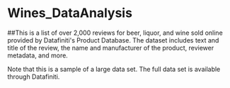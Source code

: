 # Wines_DataAnalysis

##This is a list of over 2,000 reviews for beer, liquor, and wine sold online provided by Datafiniti's Product Database. The dataset includes text and title of the review, the name and manufacturer of the product, reviewer metadata, and more.

Note that this is a sample of a large data set. The full data set is available through Datafiniti.


